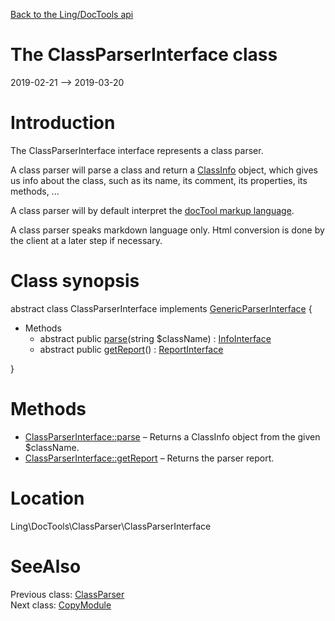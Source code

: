 [Back to the Ling/DocTools api](https://github.com/lingtalfi/DocTools/blob/master/doc/api/Ling/DocTools.md)



The ClassParserInterface class
================
2019-02-21 --> 2019-03-20






Introduction
============

The ClassParserInterface interface represents a class parser.

A class parser will parse a class and return a [ClassInfo](https://github.com/lingtalfi/DocTools/blob/master/doc/api/Ling/DocTools/Info/ClassInfo.md) object, which gives us info
about the class, such as its name,  its comment, its properties, its methods, ...


A class parser will by default interpret the [docTool markup language](https://github.com/lingtalfi/DocTools/blob/master/doc/pages/doctool-markup-language.md).

A class parser speaks markdown language only.
Html conversion is done by the client at a later step if necessary.



Class synopsis
==============


abstract class <span class="pl-k">ClassParserInterface</span> implements [GenericParserInterface](https://github.com/lingtalfi/DocTools/blob/master/doc/api/Ling/DocTools/GenericParser/GenericParserInterface.md) {

- Methods
    - abstract public [parse](https://github.com/lingtalfi/DocTools/blob/master/doc/api/Ling/DocTools/ClassParser/ClassParserInterface/parse.md)(string $className) : [InfoInterface](https://github.com/lingtalfi/DocTools/blob/master/doc/api/Ling/DocTools/Info/InfoInterface.md)
    - abstract public [getReport](https://github.com/lingtalfi/DocTools/blob/master/doc/api/Ling/DocTools/ClassParser/ClassParserInterface/getReport.md)() : [ReportInterface](https://github.com/lingtalfi/DocTools/blob/master/doc/api/Ling/DocTools/Report/ReportInterface.md)

}






Methods
==============

- [ClassParserInterface::parse](https://github.com/lingtalfi/DocTools/blob/master/doc/api/Ling/DocTools/ClassParser/ClassParserInterface/parse.md) &ndash; Returns a ClassInfo object from the given $className.
- [ClassParserInterface::getReport](https://github.com/lingtalfi/DocTools/blob/master/doc/api/Ling/DocTools/ClassParser/ClassParserInterface/getReport.md) &ndash; Returns the parser report.





Location
=============
Ling\DocTools\ClassParser\ClassParserInterface


SeeAlso
==============
Previous class: [ClassParser](https://github.com/lingtalfi/DocTools/blob/master/doc/api/Ling/DocTools/ClassParser/ClassParser.md)<br>Next class: [CopyModule](https://github.com/lingtalfi/DocTools/blob/master/doc/api/Ling/DocTools/CopyModule/CopyModule.md)<br>
